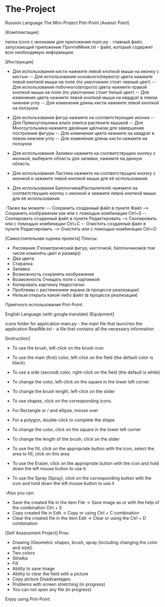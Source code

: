 # The-Project
Russion Language
The Mini-Project Pint-Point (Аналог Paint)

[Комплектация]

папка icons с иконками для приложения
main.py - главный файл, запускающий приложение
ПрочтиМеня.txt - файл, который содержит всю необходимую информацию

[Инструкция]

- Для использования кисти нажмите левой кнопкой мыши на иконку с кистью
-- Для использования основного(первого) цвета нажмите левой кнопкой мыши на поле (по умолчанию стоит черный цвет)
-- Для использования побочного(второго) цвета нажмите правой кнопкой мыши на поле (по умолчанию стоит белый цвет)
-- Для изменения цвета нажмите левой кнопкой мыши на квадрат в левом нижнем углу
-- Для изменения длины кисти нажмите левой кнопкой на ползунок 

- Для использования фигур нажмите на соответствующие иконки
-- Для Прямоугольника или/и элипса растените мышкой
-- Для Многоугольника нажмите двойным щёлчком для завершения построения фигуры
-- Для изменения цвета нажмите на квадрат в левом нижнем углу
-- Для изменения длины кисти нажмите на ползунок 

- Для использования Заливки нажмите на соответствущию кнопку с иконкой, выберите область для заливки, нажмите на данную область

- Для использования Ластика нажмите на соответствущию кнопку с иконкой и зажмите левой кнопкой мыши для её использования

- Для использования Баллончика(Распылителя) нажмите на соответствущию кнопку с иконкой и зажмите левой кнопкой мыши для её использования

-Также вы можите:
-- Сохранить созданный файл в пункте Файл --> Сохранить изображение как или с помощью комбинации Ctrl+S
-- Скопировать созданный файл в пункте Редактировать --> Скопировать или с помощью комбинации Ctrl+C
-- Очистить созданный файл в пункте Редактировать --> Очистить или с помощью комбинации Ctrl+D

[Самостоятельная оценка проекта]
Плюсы:
- Рисование (Геометрический фигур, кисточкой, баллончиком(в том числе изменять цвет и размер))
- Два цвета
- Стиралка
- Заливка
- Возможность сохранять изображение
- Возможность Очищать поле с картинкой
- Копировать картинку
Недостатки:
- Проблемы с растяжением экрана (в процессе реализации)
- Нельзя открыть какой-либо файл (в процессе реализации)

Приятного использования Pint-Point.

English Language (with google.translate)
[Equipment]

icons folder for application
main.py - the main file that launches the application
ReadMe.txt - a file that contains all the necessary information

[Instruction]

- To use the brush, left-click on the brush icon
- To use the main (first) color, left-click on the field (the default color is black)
- To use a side (second) color, right-click on the field (the default is white)
- To change the color, left-click on the square in the lower left corner
- To change the brush length, left-click on the slider

- To use shapes, click on the corresponding icons.
- For Rectangle or / and ellipse, mouse over
- For a polygon, double-click to complete the shape
- To change the color, click on the square in the lower left corner
- To change the length of the brush, click on the slider

- To use the fill, click on the appropriate button with the icon, select the area to fill, click on this area

- To use the Eraser, click on the appropriate button with the icon and hold down the left mouse button to use it.

- To use the Spray (Spray), click on the corresponding button with the icon and hold down the left mouse button to use it

-Also you can:
- Save the created file in the item File -> Save image as or with the help of the combination Ctrl + S
- Copy created file in Edit -> Copy or using Ctrl + C combination
- Clear the created file in the item Edit -> Clear or using the Ctrl + D combination

[Self Assessment Project]
Pros:
- Drawing (Geometric shapes, brush, spray (including changing the color and size))
- Two colors
- Stiralka
- Fill
- Ability to save image
- Ability to clear the field with a picture
- Copy picture
Disadvantages:
- Problems with screen stretching (in progress)
- You can not open any file (in progress)

Enjoy using Pint-Point.

